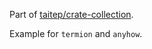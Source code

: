 Part of [taitep/crate-collection](https://github.com/taitep/crate-collection).

Example for `termion` and `anyhow`.
